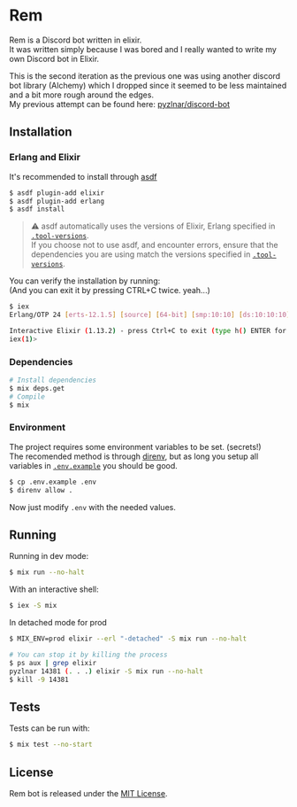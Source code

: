 # Rem

Rem is a Discord bot written in elixir. \
It was written simply because I was bored and I really wanted to write my own Discord bot in Elixir.

This is the second iteration as the previous one was using another discord bot library (Alchemy)
which I dropped since it seemed to be less maintained and a bit more rough around the edges. \
My previous attempt can be found here: [pyzlnar/discord-bot](https://github.com/pyzlnar/discord-bot)

## Installation

### Erlang and Elixir

It's recommended to install through [asdf](https://github.com/asdf-vm/asdf)

```bash
$ asdf plugin-add elixir
$ asdf plugin-add erlang
$ asdf install
```

> :warning: asdf automatically uses the versions of Elixir, Erlang specified in
> [`.tool-versions`](.tool-versions). \
> If you choose not to use asdf, and encounter errors, ensure that the dependencies you are using
> match the versions specified in [`.tool-versions`](.tool-versions).

You can verify the installation by running: \
(And you can exit it by pressing CTRL+C twice. yeah...)

```bash
$ iex
Erlang/OTP 24 [erts-12.1.5] [source] [64-bit] [smp:10:10] [ds:10:10:10] [async-threads:1]

Interactive Elixir (1.13.2) - press Ctrl+C to exit (type h() ENTER for help)
iex(1)>
```

### Dependencies

```bash
# Install dependencies
$ mix deps.get
# Compile
$ mix
```

### Environment

The project requires some environment variables to be set. (secrets!) \
The recomended method is through [direnv](https://github.com/direnv/direnv), but as long you setup
all variables in [`.env.example`](.env.example) you should be good.

```bash
$ cp .env.example .env
$ direnv allow .
```
Now just modify `.env` with the needed values.

## Running

Running in dev mode:

```bash
$ mix run --no-halt
```

With an interactive shell:

```bash
$ iex -S mix
```

In detached mode for prod

```bash
$ MIX_ENV=prod elixir --erl "-detached" -S mix run --no-halt

# You can stop it by killing the process
$ ps aux | grep elixir
pyzlnar 14381 (. . .) elixir -S mix run --no-halt
$ kill -9 14381
```

## Tests

Tests can be run with:

```bash
$ mix test --no-start
```

## License

Rem bot is released under the [MIT License](https://opensource.org/licenses/MIT).
